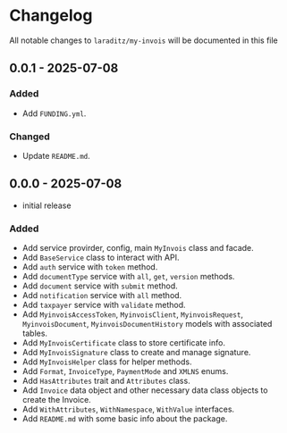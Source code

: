 # Changelog

All notable changes to `laraditz/my-invois` will be documented in this file

## 0.0.1 - 2025-07-08

### Added

- Add `FUNDING.yml`.

### Changed

- Update `README.md`.

## 0.0.0 - 2025-07-08

- initial release

### Added

- Add service provirder, config, main `MyInvois` class and facade.
- Add `BaseService` class to interact with API.
- Add `auth` service with `token` method.
- Add `documentType` service with `all`, `get`, `version` methods.
- Add `document` service with `submit` method.
- Add `notification` service with `all` method.
- Add `taxpayer` service with `validate` method.
- Add `MyinvoisAccessToken`, `MyinvoisClient`, `MyinvoisRequest`, `MyinvoisDocument`, `MyinvoisDocumentHistory` models with associated tables.
- Add `MyInvoisCertificate` class to store certificate info.
- Add `MyInvoisSignature` class to create and manage signature.
- Add `MyInvoisHelper` class for helper methods.
- Add `Format`, `InvoiceType`, `PaymentMode` and `XMLNS` enums.
- Add `HasAttributes` trait and `Attributes` class.
- Add `Invoice` data object and other necessary data class objects to create the Invoice.
- Add `WithAttributes`, `WithNamespace`, `WithValue` interfaces.
- Add `README.md` with some basic info about the package.
